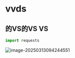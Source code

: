 # vvds



## 的VS的VS VS



```python
import requests
```

![image-20250313094244551](C:\Users\Administrator\AppData\Roaming\Typora\typora-user-images\image-20250313094244551.png)